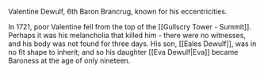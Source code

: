 Valentine Dewulf, 6th Baron Brancrug, known for his eccentricities.

In 1721, poor Valentine fell from the top of the [[Gullscry Tower - Summit]]. Perhaps it was his melancholia that killed him - there were no witnesses, and his body was not found for three days. His son, [[Eales Dewulf]], was in no fit shape to inherit; and so his daughter [[Eva Dewulf|Eva]] became Baroness at the age of only nineteen.